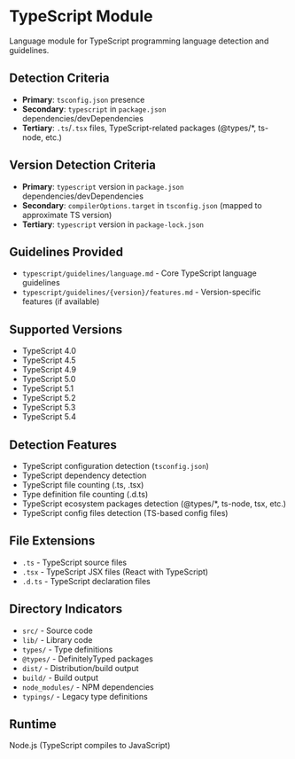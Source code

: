 # TypeScript Module

Language module for TypeScript programming language detection and guidelines.

## Detection Criteria

- **Primary**: `tsconfig.json` presence
- **Secondary**: `typescript` in `package.json` dependencies/devDependencies
- **Tertiary**: `.ts`/`.tsx` files, TypeScript-related packages (@types/*, ts-node, etc.)

## Version Detection Criteria

- **Primary**: `typescript` version in `package.json` dependencies/devDependencies
- **Secondary**: `compilerOptions.target` in `tsconfig.json` (mapped to approximate TS version)
- **Tertiary**: `typescript` version in `package-lock.json`

## Guidelines Provided

- `typescript/guidelines/language.md` - Core TypeScript language guidelines
- `typescript/guidelines/{version}/features.md` - Version-specific features (if available)

## Supported Versions

- TypeScript 4.0
- TypeScript 4.5
- TypeScript 4.9
- TypeScript 5.0
- TypeScript 5.1
- TypeScript 5.2
- TypeScript 5.3
- TypeScript 5.4

## Detection Features

- TypeScript configuration detection (`tsconfig.json`)
- TypeScript dependency detection
- TypeScript file counting (.ts, .tsx)
- Type definition file counting (.d.ts)
- TypeScript ecosystem packages detection (@types/*, ts-node, tsx, etc.)
- TypeScript config files detection (TS-based config files)

## File Extensions

- `.ts` - TypeScript source files
- `.tsx` - TypeScript JSX files (React with TypeScript)
- `.d.ts` - TypeScript declaration files

## Directory Indicators

- `src/` - Source code
- `lib/` - Library code
- `types/` - Type definitions
- `@types/` - DefinitelyTyped packages
- `dist/` - Distribution/build output
- `build/` - Build output
- `node_modules/` - NPM dependencies
- `typings/` - Legacy type definitions

## Runtime

Node.js (TypeScript compiles to JavaScript)